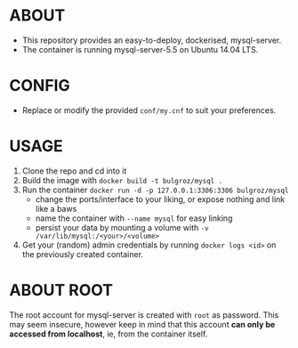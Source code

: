 ABOUT
=====

+ This repository provides an easy-to-deploy, dockerised, mysql-server.
+ The container is running mysql-server-5.5 on Ubuntu 14.04 LTS.

CONFIG
======
+ Replace or modify the provided `conf/my.cnf` to suit your preferences.

USAGE
=====

1. Clone the repo and cd into it
2. Build the image with `docker build -t bulgroz/mysql .`
3. Run the container `docker run -d -p 127.0.0.1:3306:3306 bulgroz/mysql`
    * change the ports/interface to your liking, or expose nothing and link like a baws
    * name the container with `--name mysql` for easy linking
    * persist your data by mounting a volume with `-v /var/lib/mysql:/<your>/<volume>`
4. Get your (random) admin credentials by running `docker logs <id>` on the previously created container.

ABOUT ROOT
==========

The root account for mysql-server is created with `root` as password. This may seem insecure, however keep in mind that this account **can only be accessed from localhost**, ie, from the container itself.
